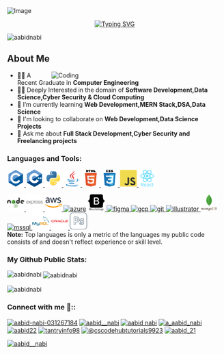 
<img src="https://github.com/Aabidnabi/Aabidnabi/assets/69672207/c7b63189-1eba-41bf-85b0-ab61205bc031" alt="Image" width="100%" height="400">
<!-- Typing SVG -->
<p align="center"> <a href="https://git.io/typing-svg"><img src="https://readme-typing-svg.herokuapp.com?font=Fira+Code&pause=1000&width=435&lines=All+About+Me;+%40I+am+a+CS+Engineering+Graduate;+%40Frontend+Web+Developer+;+%40Aspiring+Full+Stack+Developer;+%40Passionate+Cyber+Security+Enthausist;" alt="Typing SVG" /></a>
</p>
<p align="left"> <img src="https://komarev.com/ghpvc/?username=aabidnabi&label=Profile%20views&color=0e75b6&style=flat" alt="aabidnabi" /> </p>
<h2 align="left">About Me</h2>
<img align = "right" alt="Coding" width="400" src="https://cdn.dribbble.com/users/1162077/screenshots/3848914/programmer.gif">

- ✍🏻 A Recent Graduate in **Computer Engineering**
- 👨‍💻 Deeply Interested in the domain of **Software Development,Data Science,Cyber Security & Cloud Computing**
- 📝 I’m currently learning **Web Development,MERN Stack,DSA,Data Science**
- 🌱  I'm looking to collaborate on **Web Development,Data Science Projects**
- 💬 Ask me about **Full Stack Development,Cyber Security and Freelancing projects**

<h3 align="left">Languages and Tools:</h3>
<p align="left"> 
  <a href="https://www.cprogramming.com/" target="_blank" rel="noreferrer"> <img src="https://raw.githubusercontent.com/devicons/devicon/master/icons/c/c-original.svg" alt="c" width="40" height="40"/> </a>
  <a href="https://www.w3schools.com/cpp/" target="_blank" rel="noreferrer"> <img src="https://raw.githubusercontent.com/devicons/devicon/master/icons/cplusplus/cplusplus-original.svg" alt="cplusplus" width="40" height="40"/> </a>
    <a href="https://www.python.org" target="_blank" rel="noreferrer"> <img src="https://raw.githubusercontent.com/devicons/devicon/master/icons/python/python-original.svg" alt="python" width="40" height="40"/> </a>
  <a href="https://www.java.com" target="_blank" rel="noreferrer"> <img src="https://raw.githubusercontent.com/devicons/devicon/master/icons/java/java-original.svg" alt="java" width="40" height="40"/> </a> 
  <a href="https://www.w3.org/html/" target="_blank" rel="noreferrer"> <img src="https://raw.githubusercontent.com/devicons/devicon/master/icons/html5/html5-original-wordmark.svg" alt="html5" width="40" height="40"/> </a> 
  <a href="https://www.w3schools.com/css/" target="_blank" rel="noreferrer"> <img src="https://raw.githubusercontent.com/devicons/devicon/master/icons/css3/css3-original-wordmark.svg" alt="css3" width="40" height="40"/> </a>
    <a href="https://developer.mozilla.org/en-US/docs/Web/JavaScript" target="_blank" rel="noreferrer"> <img src="https://raw.githubusercontent.com/devicons/devicon/master/icons/javascript/javascript-original.svg" alt="javascript" width="40" height="40"/> </a> 
    <a href="https://reactjs.org/" target="_blank" rel="noreferrer"> <img src="https://raw.githubusercontent.com/devicons/devicon/master/icons/react/react-original-wordmark.svg" alt="react" width="40" height="40"/> </a> </p>
    <a href="https://nodejs.org" target="_blank" rel="noreferrer"> <img src="https://raw.githubusercontent.com/devicons/devicon/master/icons/nodejs/nodejs-original-wordmark.svg" alt="nodejs" width="40" height="40"/> </a>
  <a href="https://expressjs.com" target="_blank" rel="noreferrer"> <img src="https://raw.githubusercontent.com/devicons/devicon/master/icons/express/express-original-wordmark.svg" alt="express" width="40" height="40"/> </a> 
  <a href="https://aws.amazon.com" target="_blank" rel="noreferrer"> <img src="https://raw.githubusercontent.com/devicons/devicon/master/icons/amazonwebservices/amazonwebservices-original-wordmark.svg" alt="aws" width="40" height="40"/</a> 
  <a href="https://azure.microsoft.com/en-in/" target="_blank" rel="noreferrer"> <img src="https://www.vectorlogo.zone/logos/microsoft_azure/microsoft_azure-icon.svg" alt="azure" width="40" height="40"/></a>
<a href="https://getbootstrap.com" target="_blank" rel="noreferrer"> <img src="https://raw.githubusercontent.com/devicons/devicon/master/icons/bootstrap/bootstrap-plain-wordmark.svg" alt="bootstrap" width="40" height="40"/> </a>
  <a href="https://www.figma.com/" target="_blank" rel="noreferrer"> <img src="https://www.vectorlogo.zone/logos/figma/figma-icon.svg" alt="figma" width="40" height="40"/> </a>
  <a href="https://cloud.google.com" target="_blank" rel="noreferrer"> <img src="https://www.vectorlogo.zone/logos/google_cloud/google_cloud-icon.svg" alt="gcp" width="40" height="40"/> </a> 
  <a href="https://git-scm.com/" target="_blank" rel="noreferrer"> <img src="https://www.vectorlogo.zone/logos/git-scm/git-scm-icon.svg" alt="git" width="40" height="40"/> </a>
  <a href="https://www.adobe.com/in/products/illustrator.html" target="_blank" rel="noreferrer"> <img src="https://www.vectorlogo.zone/logos/adobe_illustrator/adobe_illustrator-icon.svg" alt="illustrator" width="40" height="40"/> </a> 
  <a href="https://www.mongodb.com/" target="_blank" rel="noreferrer"> <img src="https://raw.githubusercontent.com/devicons/devicon/master/icons/mongodb/mongodb-original-wordmark.svg" alt="mongodb" width="40" height="40"/> </a> 
  <a href="https://www.microsoft.com/en-us/sql-server" target="_blank" rel="noreferrer"> <img src="https://www.svgrepo.com/show/303229/microsoft-sql-server-logo.svg" alt="mssql" width="40" height="40"/> </a>
  <a href="https://www.mysql.com/" target="_blank" rel="noreferrer"> <img src="https://raw.githubusercontent.com/devicons/devicon/master/icons/mysql/mysql-original-wordmark.svg" alt="mysql" width="40" height="40"/> </a>
  <a href="https://www.oracle.com/" target="_blank" rel="noreferrer"> <img src="https://raw.githubusercontent.com/devicons/devicon/master/icons/oracle/oracle-original.svg" alt="oracle" width="40" height="40"/> </a> 
  <a href="https://www.photoshop.com/en" target="_blank" rel="noreferrer"> <img src="https://raw.githubusercontent.com/devicons/devicon/master/icons/photoshop/photoshop-line.svg" alt="photoshop" width="40" height="40"/> </a> 

<br>
  <b>Note:</b> Top languages is only a metric of the languages my public code consists of and doesn't reflect experience or skill level.
<h3 align="left">My Github Public Stats:</h3>

<p><img align="left" src="https://github-readme-stats.vercel.app/api/top-langs?username=aabidnabi&show_icons=true&locale=en&layout=compact" alt="aabidnabi" /></p>

<p>&nbsp;<img align="center" src="https://github-readme-stats.vercel.app/api?username=aabidnabi&show_icons=true&locale=en" alt="aabidnabi" /></p>

<p><img align="center" src="https://github-readme-streak-stats.herokuapp.com/?user=aabidnabi&" alt="aabidnabi" /></p>

<h3 align="left">Connect with me  🤝::</h3>
<p align="left">
 <a href="https://linkedin.com/in/aabid-nabi-031267184" target="blank"><img align="center" src="https://raw.githubusercontent.com/rahuldkjain/github-profile-readme-generator/master/src/images/icons/Social/linked-in-alt.svg" alt="aabid-nabi-031267184" height="30" width="40" /></a>
<a href="https://twitter.com/aabid__nabi" target="blank"><img align="center" src="https://raw.githubusercontent.com/rahuldkjain/github-profile-readme-generator/master/src/images/icons/Social/twitter.svg" alt="aabid__nabi" height="30" width="40" /></a>
<a href="https://fb.com/aabid nabi" target="blank"><img align="center" src="https://raw.githubusercontent.com/rahuldkjain/github-profile-readme-generator/master/src/images/icons/Social/facebook.svg" alt="aabid nabi" height="30" width="40" /></a>
  <a href="https://instagram.com/a_aabid_nabi" target="blank"><img align="center" src="https://raw.githubusercontent.com/rahuldkjain/github-profile-readme-generator/master/src/images/icons/Social/instagram.svg" alt="a_aabid_nabi" height="30" width="40" /></a>
<a href="https://www.leetcode.com/aabid22" target="blank"><img align="center" src="https://raw.githubusercontent.com/rahuldkjain/github-profile-readme-generator/master/src/images/icons/Social/leet-code.svg" alt="aabid22" height="30" width="40" /></a>
<a href="https://auth.geeksforgeeks.org/user/tantryinfo98" target="blank"><img align="center" src="https://raw.githubusercontent.com/rahuldkjain/github-profile-readme-generator/master/src/images/icons/Social/geeks-for-geeks.svg" alt="tantryinfo98" height="30" width="40" /></a>
 <a href="https://www.youtube.com/c/@cscodehubtutorials9923" target="blank"><img align="center" src="https://raw.githubusercontent.com/rahuldkjain/github-profile-readme-generator/master/src/images/icons/Social/youtube.svg" alt="@cscodehubtutorials9923" height="30" width="40" /></a>
  <a href="https://www.codechef.com/users/aabid_21" target="blank"><img align="center" src="https://cdn.jsdelivr.net/npm/simple-icons@3.1.0/icons/codechef.svg" alt="aabid_21" height="30" width="40" /></a>
<p align="left"> <a href="https://twitter.com/aabid__nabi" target="blank"><img src="https://img.shields.io/twitter/follow/aabid__nabi?logo=twitter&style=for-the-badge" alt="aabid__nabi" /></a> </p>

